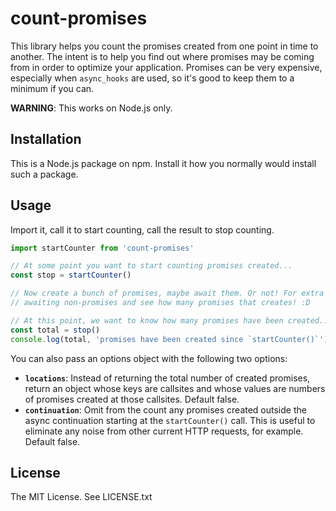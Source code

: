 # count-promises

This library helps you count the promises created from one point in time to
another. The intent is to help you find out where promises may be coming from
in order to optimize your application. Promises can be very expensive,
especially when `async_hooks` are used, so it's good to keep them to a minimum
if you can.

**WARNING**: This works on Node.js only.

## Installation

This is a Node.js package on npm. Install it how you normally would install
such a package.

## Usage

Import it, call it to start counting, call the result to stop counting.

```js
import startCounter from 'count-promises'

// At some point you want to start counting promises created...
const stop = startCounter()

// Now create a bunch of promises, maybe await them. Or not! For extra fun try
// awaiting non-promises and see how many promises that creates! :D

// At this point, we want to know how many promises have been created...
const total = stop()
console.log(total, 'promises have been created since `startCounter()`')
```

You can also pass an options object with the following two options:

* **`locations`**: Instead of returning the total number of created promises,
  return an object whose keys are callsites and whose values are numbers of
  promises created at those callsites. Default false.
* **`continuation`**: Omit from the count any promises created outside the
  async continuation starting at the `startCounter()` call. This is useful to
  eliminate any noise from other current HTTP requests, for example. Default
  false.

## License

The MIT License. See LICENSE.txt
